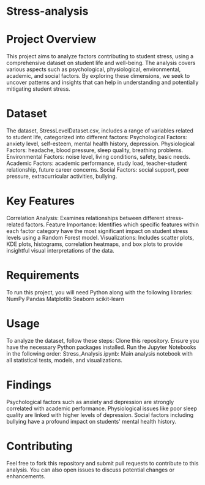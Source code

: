 # Stress-analysis

# Project Overview
This project aims to analyze factors contributing to student stress, using a comprehensive dataset on student life and well-being. The analysis covers various aspects such as psychological, physiological, environmental, academic, and social factors. By exploring these dimensions, we seek to uncover patterns and insights that can help in understanding and potentially mitigating student stress.

# Dataset
The dataset, StressLevelDataset.csv, includes a range of variables related to student life, categorized into different factors:
Psychological Factors: anxiety level, self-esteem, mental health history, depression.
Physiological Factors: headache, blood pressure, sleep quality, breathing problems.
Environmental Factors: noise level, living conditions, safety, basic needs.
Academic Factors: academic performance, study load, teacher-student relationship, future career concerns.
Social Factors: social support, peer pressure, extracurricular activities, bullying.

# Key Features
Correlation Analysis: Examines relationships between different stress-related factors.
Feature Importance: Identifies which specific features within each factor category have the most significant impact on student stress levels using a Random Forest model.
Visualizations: Includes scatter plots, KDE plots, histograms, correlation heatmaps, and box plots to provide insightful visual interpretations of the data.

# Requirements
To run this project, you will need Python along with the following libraries:
NumPy
Pandas
Matplotlib
Seaborn
scikit-learn

# Usage
To analyze the dataset, follow these steps:
Clone this repository.
Ensure you have the necessary Python packages installed.
Run the Jupyter Notebooks in the following order:
Stress_Analysis.ipynb: Main analysis notebook with all statistical tests, models, and visualizations.

# Findings
Psychological factors such as anxiety and depression are strongly correlated with academic performance.
Physiological issues like poor sleep quality are linked with higher levels of depression.
Social factors including bullying have a profound impact on students' mental health history.

# Contributing
Feel free to fork this repository and submit pull requests to contribute to this analysis. You can also open issues to discuss potential changes or enhancements.
